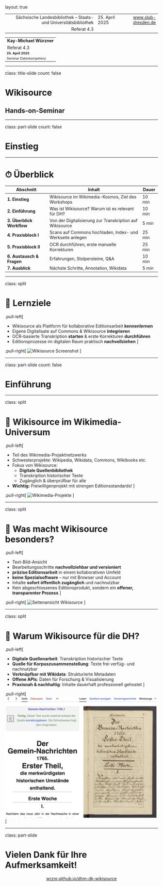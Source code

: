 layout: true
  
<div class="my-header"></div>

<div class="my-footer">
  <table>
    <tr>
      <td style="text-align:right">Sächsische Landesbibliothek – Staats- und Universitätsbibliothek</td>
      <td>25. April 2025</td>
      <td style="text-align:right"><a href="https://www.slub-dresden.de/">www.slub-dresden.de</a></td>
    </tr>
    <tr>
      <td style="text-align:right">Referat 4.3</td>
      <td />
    </tr>
  </table>
</div>

<div class="my-title-footer">
  <table>
    <tr>
      <td style="text-align:left"><b>Kay-Michael Würzner</b></td>
    </tr>
    <tr>
      <td style="text-align:left">Referat 4.3</td>
    </tr>
    <tr>
      <td style="font-size:8pt"><b>25. April 2025</b></td>
    </tr>
    <tr>
      <td style="font-size:8pt">Seminar Datenkompetenz</td>
    </tr>
  </table>
</div>

---

class: title-slide
count: false

# Wikisource
## Hands-on-Seminar

---

class: part-slide
count: false

# Einstieg

---

# ⏱ Überblick

| Abschnitt               | Inhalt                                                      | Dauer  |
|------------------------|-------------------------------------------------------------|--------|
| **1. Einstieg**        | Wikisource im Wikimedia-Kosmos, Ziel des Workshops          | 10 min |
| **2. Einführung**      | Was ist Wikisource? Warum ist es relevant für DH?           | 10 min |
| **3. Überblick Workflow** | Von der Digitalisierung zur Transkription auf Wikisource | 5 min  |
| **4. Praxisblock I**   | Scans auf Commons hochladen, Index- und Werkseite anlegen   | 25 min |
| **5. Praxisblock II**  | OCR durchführen, erste manuelle Korrekturen                 | 25 min |
| **6. Austausch & Fragen** | Erfahrungen, Stolpersteine, Q&A                        | 10 min |
| **7. Ausblick**        | Nächste Schritte, Annotation, Wikidata                      | 5 min  |

---

class: split

# 🧠 Lernziele

.pull-left[
- Wikisource als Plattform für kollaborative Editionsarbeit **kennenlernen**
- Eigene Digitalisate auf Commons & Wikisource **integrieren**
- OCR-basierte Transkription **starten** & erste Korrekturen **durchführen**
- Editionsprozesse im digitalen Raum praktisch **nachvollziehen**
]

.pull-right[
![Wikisource Screenshot](https://upload.wikimedia.org/wikipedia/commons/thumb/4/42/Wikisource-logo.svg/220px-Wikisource-logo.svg.png)
]

---

class: part-slide
count: false

# Einführung

---

class: split

# 🧩 Wikisource im Wikimedia-Universum

.pull-left[

- Teil des Wikimedia-Projektnetzwerks
- Schwesterprojekte: Wikipedia, Wikidata, Commons, Wikibooks etc.
- Fokus von Wikisource:
  - **Digitale Quellenbibliothek**
  - Transkription historischer Texte
  - Zugänglich & überprüfbar für alle
- **Wichtig:** Freiwilligenprojekt mit strengen Editionsstandards!
]

.pull-right[
![Wikimedia-Projekte](https://upload.wikimedia.org/wikipedia/commons/6/69/Wikimedia_logo_family_complete-2023.svg)
]

---

class: split

# 📖 Was macht Wikisource besonders?

.pull-left[

- Text-Bild-Ansicht  
- Bearbeitungsschritte **nachvollziehbar und versioniert**  
- **präzise Editionsarbeit** in einem kollaborativen Umfeld  
- **keine Spezialsoftware** – nur mit Browser und Account  
- Inhalte **sofort öffentlich zugänglich** und nachnutzbar
- Kein abgeschlossenes Editionsprodukt, sondern ein **offener, transparenter Prozess**
]

.pull-right[
![Seitenansicht Wikisource](https://upload.wikimedia.org/wikipedia/commons/1/1a/Wikisource_proofread-edit.png)
]

---

class: split

# 🧠 Warum Wikisource für die DH?

.pull-left[
- **Digitale Quellenarbeit**: Transkription historischer Texte
- **Quelle für Korpuszusammenstellung**: Texte frei verfüg- und nachnutzbar
- **Verknüpfbar mit Wikidata**: Strukturierte Metadaten
- **Offene APIs**: Daten für Forschung & Visualisierung
- **Praxisnah & nachhaltig**: Inhalte dauerhaft professionell gehostet
]

.pull-right[
![Wikisource Text-Bild-Ansicht](img/ws-text-bild.jpeg)
]

---

class: part-slide

# Vielen Dank für Ihre Aufmerksamkeit!

<center>
<a href="https://wrznr.github.io/dhm-dk-wikisource/">wrznr.github.io/dhm-dk-wikisource</a>
</center>
